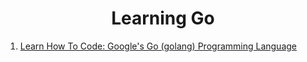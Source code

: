 <h1 align="center">Learning Go</h1>

1. [Learn How To Code: Google's Go (golang) Programming Language](https://www.udemy.com/learn-how-to-code/)
